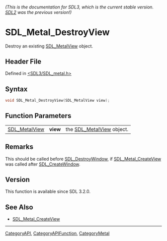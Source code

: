 ###### (This is the documentation for SDL3, which is the current stable version. [SDL2](https://wiki.libsdl.org/SDL2/) was the previous version!)
# SDL_Metal_DestroyView

Destroy an existing [SDL_MetalView](SDL_MetalView) object.

## Header File

Defined in [<SDL3/SDL_metal.h>](https://github.com/libsdl-org/SDL/blob/main/include/SDL3/SDL_metal.h)

## Syntax

```c
void SDL_Metal_DestroyView(SDL_MetalView view);
```

## Function Parameters

|                                |          |                                            |
| ------------------------------ | -------- | ------------------------------------------ |
| [SDL_MetalView](SDL_MetalView) | **view** | the [SDL_MetalView](SDL_MetalView) object. |

## Remarks

This should be called before [SDL_DestroyWindow](SDL_DestroyWindow), if
[SDL_Metal_CreateView](SDL_Metal_CreateView) was called after
[SDL_CreateWindow](SDL_CreateWindow).

## Version

This function is available since SDL 3.2.0.

## See Also

- [SDL_Metal_CreateView](SDL_Metal_CreateView)

----
[CategoryAPI](CategoryAPI), [CategoryAPIFunction](CategoryAPIFunction), [CategoryMetal](CategoryMetal)

